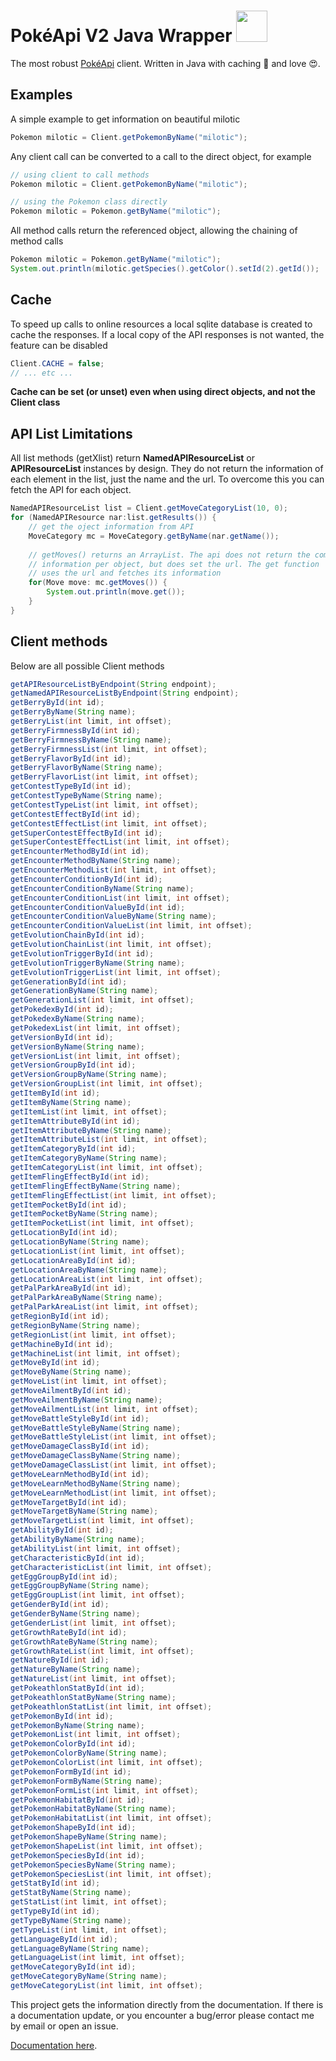 # PokéApi V2 Java Wrapper <img heigth=50 width=50 src="https://cdn.bulbagarden.net/upload/thumb/3/36/350Milotic.png/250px-350Milotic.png">
The most robust [PokéApi](https://www.pokeapi.co/) client. Written in Java with caching 🤖 and love 😍.

## Examples
A simple example to get information on beautiful milotic

```java
Pokemon milotic = Client.getPokemonByName("milotic");
```

Any client call can be converted to a call to the direct object, for example

```java
// using client to call methods
Pokemon milotic = Client.getPokemonByName("milotic");

// using the Pokemon class directly
Pokemon milotic = Pokemon.getByName("milotic");
```

All method calls return the referenced object, allowing the chaining of method calls

```java
Pokemon milotic = Pokemon.getByName("milotic");
System.out.println(milotic.getSpecies().getColor().setId(2).getId());
```

## Cache

To speed up calls to online resources a local sqlite database is created to cache the responses. If a local copy of the API responses is not wanted, the feature can be disabled

```java
Client.CACHE = false;
// ... etc ...
```
**Cache can be set (or unset) even when using direct objects, and not the Client class**

## API List Limitations
All list methods (getXlist) return **NamedAPIResourceList** or **APIResourceList** 
instances by design. They do not return the information of each element in 
the list, just the name and the url. To overcome this you can fetch the 
API for each object.
```java
NamedAPIResourceList list = Client.getMoveCategoryList(10, 0);
for (NamedAPIResource nar:list.getResults()) {
    // get the oject information from API
    MoveCategory mc = MoveCategory.getByName(nar.getName());
    
    // getMoves() returns an ArrayList. The api does not return the complete 
    // information per object, but does set the url. The get function 
    // uses the url and fetches its information
    for(Move move: mc.getMoves()) {
        System.out.println(move.get());
    }
}
```

## Client methods
Below are all possible Client methods

```java
getAPIResourceListByEndpoint(String endpoint);
getNamedAPIResourceListByEndpoint(String endpoint);
getBerryById(int id);
getBerryByName(String name);
getBerryList(int limit, int offset);
getBerryFirmnessById(int id);
getBerryFirmnessByName(String name);
getBerryFirmnessList(int limit, int offset);
getBerryFlavorById(int id);
getBerryFlavorByName(String name);
getBerryFlavorList(int limit, int offset);
getContestTypeById(int id);
getContestTypeByName(String name);
getContestTypeList(int limit, int offset);
getContestEffectById(int id);
getContestEffectList(int limit, int offset);
getSuperContestEffectById(int id);
getSuperContestEffectList(int limit, int offset);
getEncounterMethodById(int id);
getEncounterMethodByName(String name);
getEncounterMethodList(int limit, int offset);
getEncounterConditionById(int id);
getEncounterConditionByName(String name);
getEncounterConditionList(int limit, int offset);
getEncounterConditionValueById(int id);
getEncounterConditionValueByName(String name);
getEncounterConditionValueList(int limit, int offset);
getEvolutionChainById(int id);
getEvolutionChainList(int limit, int offset);
getEvolutionTriggerById(int id);
getEvolutionTriggerByName(String name);
getEvolutionTriggerList(int limit, int offset);
getGenerationById(int id);
getGenerationByName(String name);
getGenerationList(int limit, int offset);
getPokedexById(int id);
getPokedexByName(String name);
getPokedexList(int limit, int offset);
getVersionById(int id);
getVersionByName(String name);
getVersionList(int limit, int offset);
getVersionGroupById(int id);
getVersionGroupByName(String name);
getVersionGroupList(int limit, int offset);
getItemById(int id);
getItemByName(String name);
getItemList(int limit, int offset);
getItemAttributeById(int id);
getItemAttributeByName(String name);
getItemAttributeList(int limit, int offset);
getItemCategoryById(int id);
getItemCategoryByName(String name);
getItemCategoryList(int limit, int offset);
getItemFlingEffectById(int id);
getItemFlingEffectByName(String name);
getItemFlingEffectList(int limit, int offset);
getItemPocketById(int id);
getItemPocketByName(String name);
getItemPocketList(int limit, int offset);
getLocationById(int id);
getLocationByName(String name);
getLocationList(int limit, int offset);
getLocationAreaById(int id);
getLocationAreaByName(String name);
getLocationAreaList(int limit, int offset);
getPalParkAreaById(int id);
getPalParkAreaByName(String name);
getPalParkAreaList(int limit, int offset);
getRegionById(int id);
getRegionByName(String name);
getRegionList(int limit, int offset);
getMachineById(int id);
getMachineList(int limit, int offset);
getMoveById(int id);
getMoveByName(String name);
getMoveList(int limit, int offset);
getMoveAilmentById(int id);
getMoveAilmentByName(String name);
getMoveAilmentList(int limit, int offset);
getMoveBattleStyleById(int id);
getMoveBattleStyleByName(String name);
getMoveBattleStyleList(int limit, int offset);
getMoveDamageClassById(int id);
getMoveDamageClassByName(String name);
getMoveDamageClassList(int limit, int offset);
getMoveLearnMethodById(int id);
getMoveLearnMethodByName(String name);
getMoveLearnMethodList(int limit, int offset);
getMoveTargetById(int id);
getMoveTargetByName(String name);
getMoveTargetList(int limit, int offset);
getAbilityById(int id);
getAbilityByName(String name);
getAbilityList(int limit, int offset);
getCharacteristicById(int id);
getCharacteristicList(int limit, int offset);
getEggGroupById(int id);
getEggGroupByName(String name);
getEggGroupList(int limit, int offset);
getGenderById(int id);
getGenderByName(String name);
getGenderList(int limit, int offset);
getGrowthRateById(int id);
getGrowthRateByName(String name);
getGrowthRateList(int limit, int offset);
getNatureById(int id);
getNatureByName(String name);
getNatureList(int limit, int offset);
getPokeathlonStatById(int id);
getPokeathlonStatByName(String name);
getPokeathlonStatList(int limit, int offset);
getPokemonById(int id);
getPokemonByName(String name);
getPokemonList(int limit, int offset);
getPokemonColorById(int id);
getPokemonColorByName(String name);
getPokemonColorList(int limit, int offset);
getPokemonFormById(int id);
getPokemonFormByName(String name);
getPokemonFormList(int limit, int offset);
getPokemonHabitatById(int id);
getPokemonHabitatByName(String name);
getPokemonHabitatList(int limit, int offset);
getPokemonShapeById(int id);
getPokemonShapeByName(String name);
getPokemonShapeList(int limit, int offset);
getPokemonSpeciesById(int id);
getPokemonSpeciesByName(String name);
getPokemonSpeciesList(int limit, int offset);
getStatById(int id);
getStatByName(String name);
getStatList(int limit, int offset);
getTypeById(int id);
getTypeByName(String name);
getTypeList(int limit, int offset);
getLanguageById(int id);
getLanguageByName(String name);
getLanguageList(int limit, int offset);
getMoveCategoryById(int id);
getMoveCategoryByName(String name);
getMoveCategoryList(int limit, int offset);
```

This project gets the information directly from the documentation. 
If there is a documentation update, or you encounter a bug/error please
contact me by email or open an issue.

[Documentation here](https://pokeapi.co/docsv2/).
